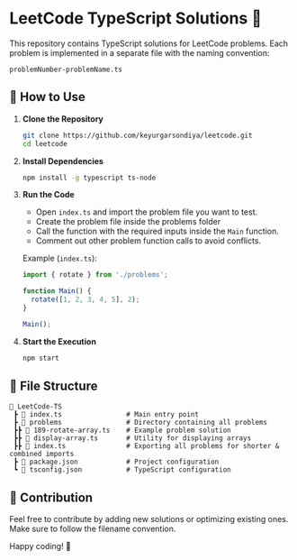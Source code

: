 # LeetCode TypeScript Solutions 🚀

This repository contains TypeScript solutions for LeetCode problems. Each problem is implemented in a separate file with the naming convention:

```
problemNumber-problemName.ts
```

## 📌 How to Use

1. **Clone the Repository**
   ```bash
   git clone https://github.com/keyurgarsondiya/leetcode.git
   cd leetcode
   ```

2. **Install Dependencies**
   ```bash
   npm install -g typescript ts-node
   ```

3. **Run the Code**
    - Open `index.ts` and import the problem file you want to test.
    - Create the problem file inside the problems folder
    - Call the function with the required inputs inside the `Main` function.
    - Comment out other problem function calls to avoid conflicts.

   Example (`index.ts`):
   ```ts
   import { rotate } from './problems';

   function Main() {
     rotate([1, 2, 3, 4, 5], 2);
   }

   Main();
   ```

4. **Start the Execution**
   ```sh
   npm start
   ```

## 📝 File Structure

```
📂 LeetCode-TS
 ┣ 📜 index.ts                # Main entry point
 ┣ 📜 problems                # Directory containing all problems
 ┣┣ 📜 189-rotate-array.ts    # Example problem solution
 ┣┣ 📜 display-array.ts       # Utility for displaying arrays
 ┣┣ 📜 index.ts               # Exporting all problems for shorter & combined imports
 ┣ 📜 package.json            # Project configuration
 ┗ 📜 tsconfig.json           # TypeScript configuration
```

## 📌 Contribution

Feel free to contribute by adding new solutions or optimizing existing ones. Make sure to follow the filename convention.

Happy coding! 🚀
